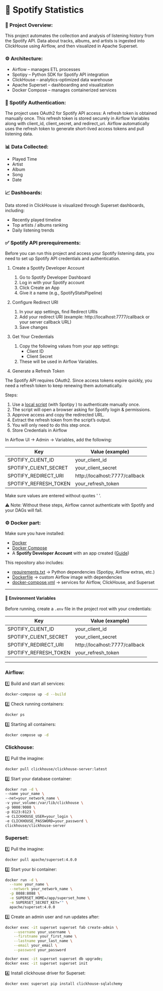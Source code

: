 # 🎵 Spotify Statistics

### 📌 Project Overview:

This project automates the collection and analysis of listening history from the Spotify API.
Data about tracks, albums, and artists is ingested into ClickHouse using Airflow, and then visualized in Apache Superset.

### ⚙️ Architecture:

- Airflow – manages ETL processes
- Spotipy – Python SDK for Spotify API integration
- ClickHouse – analytics-optimized data warehouse
- Apache Superset – dashboarding and visualization 
- Docker Compose – manages containerized services

### 🔑 Spotify Authentication:

The project uses OAuth2 for Spotify API access: A refresh token is obtained manually once. This refresh token is stored securely in Airflow Variables along with client_id, client_secret, and redirect_uri. Airflow automatically uses the refresh token to generate short-lived access tokens and pull listening data.

### 📊 Data Collected:
- Played Time 
- Artist
- Album
- Song
- Date

### 📈 Dashboards:

Data stored in ClickHouse is visualized through Superset dashboards, including:
- Recently played timeline
- Top artists / albums ranking
- Daily listening trends

### ✅ Spotify API prerequirements: 

Before you can run this project and access your Spotify listening data, you need to set up Spotify API credentials and authentication.

1. Create a Spotify Developer Account 
   1. Go to Spotify Developer Dashboard 
   2. Log in with your Spotify account 
   3. Click Create an App 
   4. Give it a name (e.g., SpotifyStatsPipeline)

2. Configure Redirect URI 
   1. In your app settings, find Redirect URIs 
   2. Add your redirect URI (example: http://localhost:7777/callback or your server callback URL)
   3. Save changes

3. Get Your Credentials 
   1. Copy the following values from your app settings:
      - Client ID 
      - Client Secret 
   2. These will be used in Airflow Variables.

4. Generate a Refresh Token

The Spotify API requires OAuth2. Since access tokens expire quickly, you need a refresh token to keep renewing them automatically.

Steps:

1. Use a [local script](local_script.ipynb) (with Spotipy
) to authenticate manually once. 
2. The script will open a browser asking for Spotify login & permissions. 
3. Approve access and copy the redirected URL. 
4. Extract the refresh token from the script’s output. 
5. You will only need to do this step once. 
6. Store Credentials in Airflow

In Airflow UI → Admin → Variables, add the following:

| Key                   | Value (example)                |
|------------------------|--------------------------------|
| SPOTIFY_CLIENT_ID      | your_client_id                 |
| SPOTIFY_CLIENT_SECRET  | your_client_secret             |
| SPOTIFY_REDIRECT_URI   | http://localhost:7777/callback |
| SPOTIFY_REFRESH_TOKEN  | your_refresh_token             |


Make sure values are entered without quotes ' '.

⚠️ Note: Without these steps, Airflow cannot authenticate with Spotify and your DAGs will fail.

### ⚙️ Docker part:

Make sure you have installed:

- [Docker](https://docs.docker.com/get-docker/)  
- [Docker Compose](https://docs.docker.com/compose/)  
- A **Spotify Developer Account** with an app created ([Guide](https://developer.spotify.com/dashboard/))  

This repository also includes:

- [requirements.txt](requirements.txt) → Python dependencies (Spotipy, Airflow extras, etc.)  
- [Dockerfile](Dockerfile) → custom Airflow image with dependencies  
- [docker-compose.yml](docker-compose.yml) → services for Airflow, ClickHouse, and Superset 

---

#### 🔑 Environment Variables

Before running, create a `.env` file in the project root with your credentials:

| Key                   | Value (example)                  |
|-----------------------|----------------------------------|
| SPOTIFY_CLIENT_ID     | your_client_id                   |
| SPOTIFY_CLIENT_SECRET | your_client_secret               |
| SPOTIFY_REDIRECT_URI  | http://localhost:7777/callback   |
| SPOTIFY_REFRESH_TOKEN | your_refresh_token               |

---

### Airflow:

1️⃣ Build and start all services:
```bash
docker-compose up -d --build
```

2️⃣ Check running containers:

```bash
docker ps
```

3️⃣ Starting all containers:
```bash
docker compose up -d
```

### Clickhouse:

1️⃣ Pull the imagine:

```bash
docker pull clickhouse/clickhouse-server:latest
```

2️⃣ Start your database container:

```bash
docker run -d \
--name your_name \ 
--net=your_network_name \
-v your_volume:/var/lib/clickhouse \
-p 9000:9000 \
-p 8123:8123 \
-e CLICKHOUSE_USER=your_login \
-e CLICKHOUSE_PASSWORD=your_password \
clickhouse/clickhouse-server
```

### Superset:

1️⃣ Pull the imagine:

```bash
docker pull apache/superset:4.0.0
```

2️⃣ Start your bi container:

```bash
docker run -d \
  --name your_name \
  --network your_network_name \
  -p 8088:8088 \
  -e SUPERSET_HOME=/app/superset_home \
  -e SUPERSET_SECRET_KEY="" \
  apache/superset:4.0.0
```

3️⃣ Create an admin user and run updates after:

```bash
docker exec -it superset superset fab create-admin \
    --username your_username \
    --firstname your_first_name \
    --lastname your_last_name \
    --email your_email \
    --password your_password
```

```bash
docker exec -it superset superset db upgrade;
docker exec -it superset superset init
```

4️⃣ Install clickhouse driver for Superset:

```bash
docker exec superset pip install clickhouse-sqlalchemy
```
